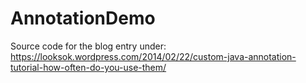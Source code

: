 # AnnotationDemo

Source code for the blog entry under: https://looksok.wordpress.com/2014/02/22/custom-java-annotation-tutorial-how-often-do-you-use-them/
